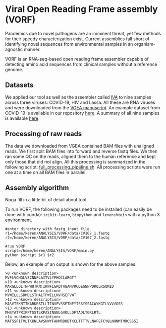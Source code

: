 # Viral Open Reading Frame assembly (VORF)

Pandemics due to novel pathogens are an imminent threat, yet few methods for their speedy characterization exist. Current assemblies fall short of identifying novel sequences from environmental samples in an organism-agnostic manner.

VORF is an RNA-seq-based open reading frame assembler capable of detecting amino acid sequences from clinical samples without a reference genome. 

## Datasets 

We applied our tool as well as the assembler called [IVA](https://github.com/sanger-pathogens/iva) to nine samples across three viruses: COVID-19, HIV and Lassa. All these are RNA viruses and were downloaded from the [VGEA manuscript](https://figshare.com/articles/dataset/VGEA_A_snakemake_pipeline_for_RNA_virus_genome_assembly_from_next_generation_sequencing_data/13009997/3). An example dataset from COVID-19 is available in our repository [here](data). A summary of all nine samples is available [here](https://docs.google.com/spreadsheets/d/1zvgPzrfHkJR6LYx6D1xI5kHnIWBcRBKIrzlMGILYPk4/edit?usp=sharing).  

## Processing of raw reads 

The data we downloaded from VGEA contained BAM files with unaligned reads. We first split BAM files into forward and reverse fastq files. We then ran some QC on the reads, aligned them to the human reference and kept only those that did not align. All this processing is summarized in the following script: [full_processing_pipeline.sh](processing/full_processing_pipeline.sh). All processing scripts were run one at a time on all BAM files in parallel. 

## Assembly algorithm 

Noga fill in a little bit of detail about tool 

To run VORF, the following packages need to be installed (can easily be done with conda): ```scikit-learn```, ```biopython``` and ```levenshtein``` with a python 3 environment. 

```
#enter directory with fastq input file 
r1=/home/keren/ANALYSIS/VORF/data/CV167_1.fastq
r2=/home/keren/ANALYSIS/VORF/data/CV167_2.fastq

#run VORF 
script=/home/keren/ANALYSIS/VORF/main.py
python $script $r1 $r2 
```
Below, an example of an output is shown for the above samples. 

```
>0 <unknown description>
MVFLVCHGLVSCNNPLAITVLYPHQCLARGTT
>10 <unknown description>
MARGLLQLTNPWQTKNTIKWFLGRQTAGANVRCQEGNNPDRQLRSQMID
>11 <unknown description>
MVWILLLSDMDLSTHALTPWILLNVHSEFVWT
>12 <unknown description>
MASVTSKNTTKARKRSTLLTINVPVSSETNEYISSYSSACAYKGTLVVVVGSS
>13 <unknown description>
MHSTATPRIPPTSSTLKPASINGNLGVKLLDFTADLTGRLRTL
>14 <unknown description>
MATSSFITVLTKKNLAVSHWYFAHMRDKDTKCLTTTTVLNAFEFCYQLNHNMTMRCSSSI
```
